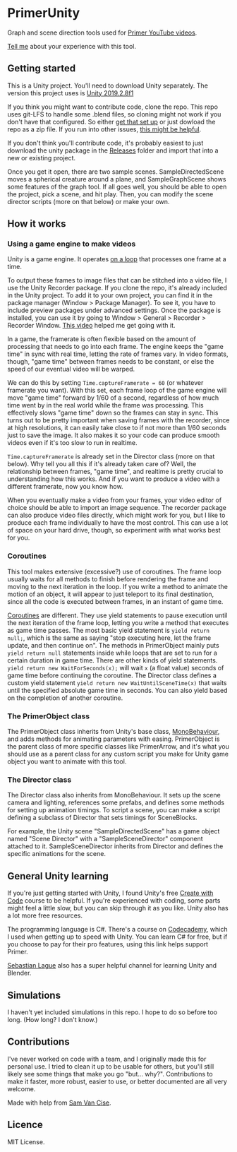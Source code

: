 # PrimerUnity
Graph and scene direction tools used for [Primer YouTube videos](https://www.youtube.com/channel/UCKzJFdi57J53Vr_BkTfN3uQ).

[Tell me](https://docs.google.com/forms/d/1j39Rj-XF4y5sXLiYLkC-t5MdLOMu_JvDfJK4TGLlQTU/edit) about your experience with this tool.

## Getting started
This is a Unity project. You'll need to download Unity separately. The version this project uses is [Unity 2019.2.8f1](https://unity3d.com/unity/whats-new/2019.2.8)

If you think you might want to contribute code, clone the repo. This repo uses git-LFS to handle some .blend files, so cloning might not work if you don't have that configured. So either [get that set up](https://git-lfs.github.com/) or just dowload the repo as a zip file. If you run into other issues, [this might be helpful](https://thoughtbot.com/blog/how-to-git-with-unity).

If you don't think you'll contribute code, it's probably easiest to just download the unity package in the [Releases](https://github.com/Helpsypoo/PrimerUnity/blob/master/Releases/primerTools.unitypackage) folder and import that into a new or existing project.

Once you get it open, there are two sample scenes. SampleDirectedScene moves a spherical creature around a plane, and SampleGraphScene shows some features of the graph tool. If all goes well, you should be able to open the project, pick a scene, and hit play. Then, you can modify the scene director scripts (more on that below) or make your own.

## How it works

### Using a game engine to make videos
Unity is a game engine. It operates [on a loop](https://docs.unity3d.com/Manual/ExecutionOrder.html) that processes one frame at a time. 

To output these frames to image files that can be stitched into a video file, I use the Unity Recorder package. If you clone the repo, it's already included in the Unity project. To add it to your own project, you can find it in the package manager (Window > Package Manager). To see it, you have to include preview packages under advanced settings. Once the package is installed, you can use it by going to Window > General > Recorder > Recorder Window. [This video](https://www.youtube.com/watch?v=VqW-Fg5VafQ) helped me get going with it.

In a game, the framerate is often flexible based on the amount of processing that needs to go into each frame. The engine keeps the "game time" in sync with real time, letting the rate of frames vary. In video formats, though, "game time" between frames needs to be constant, or else the speed of our eventual video will be warped. 

We can do this by setting `Time.captureFramerate = 60` (or whatever framerate you want). With this set, each frame loop of the game engine will move "game time" forward by 1/60 of a second, regardless of how much time went by in the real world while the frame was processing. This effectively slows "game time" down so the frames can stay in sync. This turns out to be pretty important when saving frames with the recorder, since at high resolutions, it can easily take close to if not more than 1/60 seconds just to save the image. It also makes it so your code can produce smooth videos even if it's too slow to run in realtime.

`Time.captureFramerate` is already set in the Director class (more on that below). Why tell you all this if it's already taken care of? Well, the relationship between frames, "game time", and realtime is pretty crucial to understanding how this works. And if you want to produce a video with a different framerate, now you know how.

When you eventually make a video from your frames, your video editor of choice should be able to import an image sequence. The recorder package can also produce video files directly, which might work for you, but I like to produce each frame individually to have the most control. This can use a lot of space on your hard drive, though, so experiment with what works best for you.

### Coroutines
This tool makes extensive (excessive?) use of coroutines. The frame loop usually waits for all methods to finish before rendering the frame and moving to the next iteration in the loop. If you write a method to animate the motion of an object, it will appear to just teleport to its final destination, since all the code is executed between frames, in an instant of game time.

[Coroutines](https://docs.unity3d.com/Manual/Coroutines.html) are different. They use yield statements to pause execution until the next iteration of the frame loop, letting you write a method that executes as game time passes. The most basic yield statement is `yield return null;`, which is the same as saying "stop executing here, let the frame update, and then continue on". The methods in PrimerObject mainly puts `yield return null` statements inside while loops that are set to run for a certain duration in game time. There are other kinds of yield statements. `yield return new WaitForSeconds(x);` will wait `x` (a float value) seconds of game time before continuing the coroutine. The Director class defines a custom yield statement `yield return new WaitUntilSceneTime(x)` that waits until the specified absolute game time in seconds. You can also yield based on the completion of another coroutine.

### The PrimerObject class
The PrimerObject class inherits from Unity's base class, [MonoBehaviour](https://docs.unity3d.com/ScriptReference/MonoBehaviour.html), and adds methods for animating parameters with easing. PrimerObject is the parent class of more specific classes like PrimerArrow, and it's what you should use as a parent class for any custom script you make for Unity game object you want to animate with this tool.

### The Director class
The Director class also inherits from MonoBehaviour. It sets up the scene camera and lighting, references some prefabs, and defines some methods for setting up animation timings. To script a scene, you can make a script defining a subclass of Director that sets timings for SceneBlocks. 

For example, the Unity scene "SampleDirectedScene" has a game object named "Scene Director" with a "SampleSceneDirector" component attached to it. SampleSceneDirector inherits from Director and defines the specific animations for the scene.

## General Unity learning
If you're just getting started with Unity, I found Unity's free [Create with Code](https://learn.unity.com/course/create-with-code) course to be helpful. If you're experienced with coding, some parts might feel a little slow, but you can skip through it as you like. Unity also has a lot more free resources.

The programming language is C#. There's a course on <a target='new' href="https://click.linksynergy.com/fs-bin/click?id=1myhZO82FrY&offerid=781062.49&type=3&subid=0&LSNSUBSITE=TEST">Codecademy</a>, which I used when getting up to speed with Unity. You can learn C# for free, but if you choose to pay for their pro features, using this link helps support Primer.

[Sebastian Lague](https://www.youtube.com/user/Cercopithecan) also has a super helpful channel for learning Unity and Blender.

## Simulations
I haven't yet included simulations in this repo. I hope to do so before too long. (How long? I don't know.)

## Contributions
I've never worked on code with a team, and I originally made this for personal use. I tried to clean it up to be usable for others, but you'll still likely see some things that make you go "but... why?". Contributions to make it faster, more robust, easier to use, or better documented are all very welcome.

Made with help from [Sam Van Cise](https://vancisesam.com/).

## Licence
MIT License.
